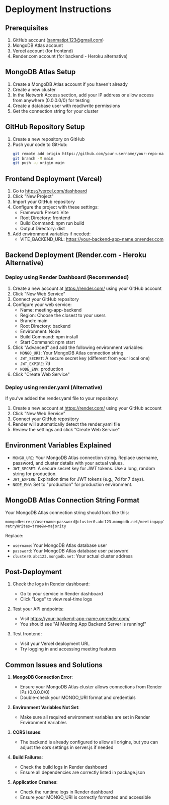 # Deployment Instructions

## Prerequisites
1. GitHub account (sanmatipt.123@gmail.com)
2. MongoDB Atlas account
3. Vercel account (for frontend)
4. Render.com account (for backend - Heroku alternative)

## MongoDB Atlas Setup
1. Create a MongoDB Atlas account if you haven't already
2. Create a new cluster
3. In the Network Access section, add your IP address or allow access from anywhere (0.0.0.0/0) for testing
4. Create a database user with read/write permissions
5. Get the connection string for your cluster

## GitHub Repository Setup
1. Create a new repository on GitHub
2. Push your code to GitHub:
   ```bash
   git remote add origin https://github.com/your-username/your-repo-name.git
   git branch -M main
   git push -u origin main
   ```

## Frontend Deployment (Vercel)

1. Go to https://vercel.com/dashboard
2. Click "New Project"
3. Import your GitHub repository
4. Configure the project with these settings:
   - Framework Preset: Vite
   - Root Directory: frontend
   - Build Command: npm run build
   - Output Directory: dist
5. Add environment variables if needed:
   - VITE_BACKEND_URL: https://your-backend-app-name.onrender.com

## Backend Deployment (Render.com - Heroku Alternative)

### Deploy using Render Dashboard (Recommended)

1. Create a new account at https://render.com/ using your GitHub account
2. Click "New Web Service"
3. Connect your GitHub repository
4. Configure your web service:
   - Name: meeting-app-backend
   - Region: Choose the closest to your users
   - Branch: main
   - Root Directory: backend
   - Environment: Node
   - Build Command: npm install
   - Start Command: npm start
5. Click "Advanced" and add the following environment variables:
   - `MONGO_URI`: Your MongoDB Atlas connection string
   - `JWT_SECRET`: A secure secret key (different from your local one)
   - `JWT_EXPIRE`: 7d
   - `NODE_ENV`: production
6. Click "Create Web Service"

### Deploy using render.yaml (Alternative)

If you've added the render.yaml file to your repository:

1. Create a new account at https://render.com/ using your GitHub account
2. Click "New Web Service"
3. Connect your GitHub repository
4. Render will automatically detect the render.yaml file
5. Review the settings and click "Create Web Service"

## Environment Variables Explained

- `MONGO_URI`: Your MongoDB Atlas connection string. Replace username, password, and cluster details with your actual values.
- `JWT_SECRET`: A secure secret key for JWT tokens. Use a long, random string for production.
- `JWT_EXPIRE`: Expiration time for JWT tokens (e.g., 7d for 7 days).
- `NODE_ENV`: Set to "production" for production environment.

## MongoDB Atlas Connection String Format

Your MongoDB Atlas connection string should look like this:
```
mongodb+srv://username:password@cluster0.abc123.mongodb.net/meetingapp?retryWrites=true&w=majority
```

Replace:
- `username`: Your MongoDB Atlas database user
- `password`: Your MongoDB Atlas database user password
- `cluster0.abc123.mongodb.net`: Your actual cluster address

## Post-Deployment

1. Check the logs in Render dashboard:
   - Go to your service in Render dashboard
   - Click "Logs" to view real-time logs

2. Test your API endpoints:
   - Visit https://your-backend-app-name.onrender.com/
   - You should see "AI Meeting App Backend Server is running!"

3. Test frontend:
   - Visit your Vercel deployment URL
   - Try logging in and accessing meeting features

## Common Issues and Solutions

1. **MongoDB Connection Error**:
   - Ensure your MongoDB Atlas cluster allows connections from Render IPs (0.0.0.0/0)
   - Double-check your MONGO_URI format and credentials

2. **Environment Variables Not Set**:
   - Make sure all required environment variables are set in Render Environment Variables

3. **CORS Issues**:
   - The backend is already configured to allow all origins, but you can adjust the cors settings in server.js if needed

4. **Build Failures**:
   - Check the build logs in Render dashboard
   - Ensure all dependencies are correctly listed in package.json

5. **Application Crashes**:
   - Check the runtime logs in Render dashboard
   - Ensure your MONGO_URI is correctly formatted and accessible